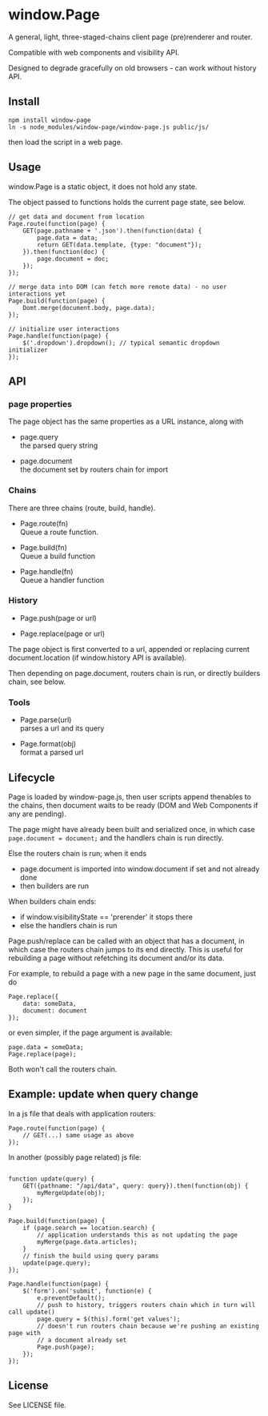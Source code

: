 window.Page
===========

A general, light, three-staged-chains client page (pre)renderer and router.

Compatible with web components and visibility API.

Designed to degrade gracefully on old browsers - can work without history API.


Install
-------

```
npm install window-page
ln -s node_modules/window-page/window-page.js public/js/
```
then load the script in a web page.


Usage
-----

window.Page is a static object, it does not hold any state.

The object passed to functions holds the current page state, see below.


```
// get data and document from location
Page.route(function(page) {
	GET(page.pathname + '.json').then(function(data) {
		page.data = data;
		return GET(data.template, {type: "document"});
	}).then(function(doc) {
		page.document = doc;
	});
});

// merge data into DOM (can fetch more remote data) - no user interactions yet
Page.build(function(page) {
	Domt.merge(document.body, page.data);
});

// initialize user interactions
Page.handle(function(page) {
	$('.dropdown').dropdown(); // typical semantic dropdown initializer
});
```


API
---

### page properties

The page object has the same properties as a URL instance, along with

* page.query  
  the parsed query string

* page.document  
  the document set by routers chain for import


### Chains

There are three chains (route, build, handle).

* Page.route(fn)  
  Queue a route function.  

* Page.build(fn)  
  Queue a build function  

* Page.handle(fn)  
  Queue a handler function  


### History

* Page.push(page or url)

* Page.replace(page or url)

The page object is first converted to a url, appended or replacing current
document.location (if window.history API is available).

Then depending on page.document, routers chain is run, or directly
builders chain, see below.


### Tools

* Page.parse(url)  
  parses a url and its query

* Page.format(obj)  
  format a parsed url


Lifecycle
---------

Page is loaded by window-page.js, then user scripts append thenables to the chains,
then document waits to be ready (DOM and Web Components if any are pending).

The page might have already been built and serialized once, in which case
`page.document = document;` and the handlers chain is run directly.

Else the routers chain is run; when it ends
- page.document is imported into window.document if set and not already done
- then builders are run

When builders chain ends:
- if window.visibilityState == 'prerender' it stops there
- else the handlers chain is run

Page.push/replace can be called with an object that has a document, in which
case the routers chain jumps to its end directly. This is useful for rebuilding
a page without refetching its document and/or its data.

For example, to rebuild a page with a new page in the same document, just do
```
Page.replace({
	data: someData,
	document: document
});
```
or even simpler, if the page argument is available:
```
page.data = someData;
Page.replace(page);
```
Both won't call the routers chain.


Example: update when query change
---------------------------------

In a js file that deals with application routers:

```
Page.route(function(page) {
	// GET(...) same usage as above
});
```

In another (possibly page related) js file:
```

function update(query) {
	GET({pathname: "/api/data", query: query}).then(function(obj) {
		myMergeUpdate(obj);
	});
}

Page.build(function(page) {
	if (page.search == location.search) {
		// application understands this as not updating the page
		myMerge(page.data.articles);
	}
	// finish the build using query params
	update(page.query);
});

Page.handle(function(page) {
	$('form').on('submit', function(e) {
		e.preventDefault();
		// push to history, triggers routers chain which in turn will call update()
		page.query = $(this).form('get values');
		// doesn't run routers chain because we're pushing an existing page with
		// a document already set
		Page.push(page);
	});
});
```


License
-------

See LICENSE file.

